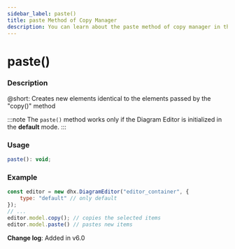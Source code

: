 ```yaml
---
sidebar_label: paste()
title: paste Method of Copy Manager
description: You can learn about the paste method of copy manager in the documentation of the DHTMLX JavaScript Diagram library. Browse developer guides and API reference, try out code examples and live demos, and download a free 30-day evaluation version of DHTMLX Diagram.
---
```


# paste()

### Description

@short: Creates new elements identical to the elements passed by the "copy()" method

:::note
The `paste()` method works only if the Diagram Editor is initialized in the **default** mode.
:::

### Usage

~~~jsx
paste(): void;
~~~

### Example

~~~jsx {5-6}
const editor = new dhx.DiagramEditor("editor_container", { 
    type: "default" // only default
});
// ...
editor.model.copy(); // copies the selected items
editor.model.paste() // pastes new items
~~~

**Change log**: Added in v6.0
